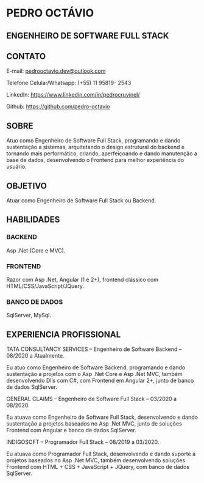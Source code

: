 # PEDRO OCTÁVIO

## ENGENHEIRO DE SOFTWARE FULL STACK

## CONTATO

E-mail: pedrooctavio.dev@outlook.com

Telefone Celular/Whatsapp: (+55) 11 95819- 2543

LinkedIn: https://www.linkedin.com/in/pedrocruvinel/

Github: https://github.com/pedro-octavio

## SOBRE

Atuo como Engenheiro de Software Full Stack, programando e dando sustentação a sistemas, arquitetando o design estrutural do backend e tornando mais performático, criando, aperfeiçoando e dando manutenção a base de dados, desenvolvendo o Frontend para melhor experiência do usuário.

## OBJETIVO

Atuar como Engenheiro de Software Full Stack ou Backend.

## HABILIDADES

### BACKEND

Asp .Net (Core e MVC).

### FRONTEND

Razor com Asp .Net, Angular (1 e 2+), frontend clássico com HTML/CSS/JavaScript/JQuery.

### BANCO DE DADOS

SqlServer, MySql.


## EXPERIENCIA PROFISSIONAL

TATA CONSULTANCY SERVICES – Engenheiro de Software Backend – 08/2020 a Atualmente.

Eu atuo como Engenheiro de Software Backend, programando e dando sustentação a projetos com o Asp .Net Core e Asp .Net MVC, também desenvolvendo Dlls com C#, com Frontend em Angular 2+, junto de banco de dados SqlServer. 

GENERAL CLAIMS – Engenheiro de Software Full Stack – 03/2020 a 08/2020.

Eu atuava como Engenheiro de Software Full Stack, desenvolvendo e dando sustentação a projetos baseados no Asp .Net MVC, junto de soluções Frontend com Angular e banco de dados SqlServer.

INDIGOSOFT – Programador Full Stack – 08/2019 a 03/2020.

Eu atuava como Programador Full Stack, desenvolvendo e dando suporte a projetos baseados no Asp .Net MVC, também desenvolvendo soluções Frontend com HTML + CSS + JavaScript + JQuery, com banco de dados SqlServer. 
